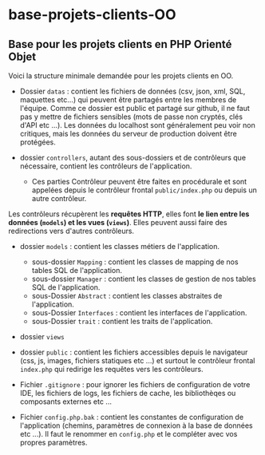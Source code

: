 # base-projets-clients-OO
## Base pour les projets clients en PHP Orienté Objet

Voici la structure minimale demandée pour les projets clients en OO.

- Dossier `datas` : contient les fichiers de données (csv, json, xml, SQL, maquettes etc...) qui peuvent être partagés entre les membres de l'équipe. Comme ce dossier est public et partagé sur github, il ne faut pas y mettre de fichiers sensibles (mots de passe non cryptés, clés d'API etc ...). Les données du localhost sont généralement peu voir non critiques, mais les données du serveur de production doivent être protégées.


- dossier `controllers`, autant des sous-dossiers et de contrôleurs que nécessaire, contient les contrôleurs de l'application.
    - Ces parties Contrôleur peuvent être faites en procédurale et sont appelées depuis le contrôleur frontal `public/index.php` ou depuis un autre contrôleur.
  
Les contrôleurs récupèrent les **requêtes HTTP**, elles font **le lien entre les données (`models`) et les vues (`views`)**. Elles peuvent aussi faire des redirections vers d'autres contrôleurs.


- dossier `models` : contient les classes métiers de l'application.
  - sous-dossier `Mapping` : contient les classes de mapping de nos tables SQL de l'application.
  - sous-dossier `Manager` : contient les classes de gestion de nos tables SQL de l'application.
  - sous-Dossier `Abstract` : contient les classes abstraites de l'application.
  - sous-Dossier `Interfaces` : contient les interfaces de l'application.
  - sous-Dossier `trait` : contient les traits de l'application.
- dossier `views`
- dossier `public` : contient les fichiers accessibles depuis le navigateur (css, js, images, fichiers statiques etc ...) et surtout le contrôleur frontal `index.php` qui redirige les requêtes vers les contrôleurs.

- Fichier `.gitignore` : pour ignorer les fichiers de configuration de votre IDE, les fichiers de logs, les fichiers de cache, les bibliothèqes ou composants externes etc ...

- Fichier `config.php.bak` : contient les constantes de configuration de l'application (chemins, paramètres de connexion à la base de données etc ...). Il faut le renommer en `config.php` et le compléter avec vos propres paramètres.

